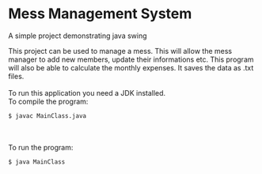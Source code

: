 # Mess Management System


A simple project demonstrating java swing




This project can be used to manage a mess. This will allow the mess manager to add new members, update their informations etc. This program will also be able to calculate the monthly expenses. It saves the data as .txt files.
<br><br>
To run this application you need a JDK installed.<br>
To compile the program:<br>
```
$ javac MainClass.java
```
<br><br>
To run the program:<br>
```
$ java MainClass
```
